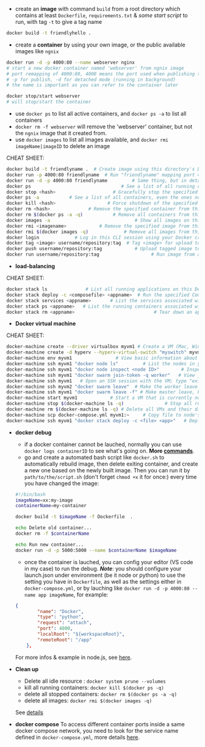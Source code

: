 - create an **image** with command `build` from a root directory which contains at least `Dockerfile`, `requirements.txt` & _some start script_ to run, with tag `-t` to give a tag name

```bash
docker build -t friendlyhello .
```

- create a **container** by using your own image, or the public available images like `ngnix` 

```bash
docker run -d -p 4000:80 --name webserver nginx
# start a new docker container named 'webserver' from ngnix image
# port remapping of 4000:80, 4000 means the port used when publishing to host OS, and 80 is what the container EXPOSE within the Dockerfile
# -p for publish, -d for detached mode (running in background)
# the name is important as you can refer to the container later

docker stop/start webserver
# will stop/start the container
```

- use `docker ps` to list all active containers, and `docker ps -a` to list all containers
- `docker rm -f webserver` will remove the 'webserver' container, but not the `ngnix` image that it created from.
- use `docker images` to list all images available, and `docker rmi imageName|imageID` to delete an image 

CHEAT SHEET:

```bash
docker build -t friendlyname .  # Create image using this directory's Dockerfile
docker run -p 4000:80 friendlyname  # Run "friendlyname" mapping port 4000 to 80
docker run -d -p 4000:80 friendlyname         # Same thing, but in detached mode
docker ps                                 # See a list of all running containers
docker stop <hash>                     # Gracefully stop the specified container
docker ps -a           # See a list of all containers, even the ones not running
docker kill <hash>                   # Force shutdown of the specified container
docker rm <hash>              # Remove the specified container from this machine
docker rm $(docker ps -a -q)           # Remove all containers from this machine
docker images -a                               # Show all images on this machine
docker rmi <imagename>            # Remove the specified image from this machine
docker rmi $(docker images -q)             # Remove all images from this machine
docker login             # Log in this CLI session using your Docker credentials
docker tag <image> username/repository:tag  # Tag <image> for upload to registry
docker push username/repository:tag            # Upload tagged image to registry
docker run username/repository:tag                   # Run image from a registry
```

- **load-balancing**

CHEAT SHEET:

```bash
docker stack ls              # List all running applications on this Docker host
docker stack deploy -c <composefile> <appname>  # Run the specified Compose file
docker stack services <appname>       # List the services associated with an app
docker stack ps <appname>   # List the running containers associated with an app
docker stack rm <appname>                             # Tear down an application
```
- **Docker virtual machine**

CHEAT SHEET:

```bash
docker-machine create --driver virtualbox myvm1 # Create a VM (Mac, Win7, Linux)
docker-machine create -d hyperv --hyperv-virtual-switch "myswitch" myvm1 # Win10
docker-machine env myvm1                # View basic information about your node
docker-machine ssh myvm1 "docker node ls"         # List the nodes in your swarm
docker-machine ssh myvm1 "docker node inspect <node ID>"        # Inspect a node
docker-machine ssh myvm1 "docker swarm join-token -q worker"   # View join token
docker-machine ssh myvm1   # Open an SSH session with the VM; type "exit" to end
docker-machine ssh myvm2 "docker swarm leave"  # Make the worker leave the swarm
docker-machine ssh myvm1 "docker swarm leave -f" # Make master leave, kill swarm
docker-machine start myvm1            # Start a VM that is currently not running
docker-machine stop $(docker-machine ls -q)               # Stop all running VMs
docker-machine rm $(docker-machine ls -q) # Delete all VMs and their disk images
docker-machine scp docker-compose.yml myvm1:~     # Copy file to node's home dir
docker-machine ssh myvm1 "docker stack deploy -c <file> <app>"   # Deploy an app
```

- **docker debug**

  - if a docker container cannot be lauched, normally you can use `docker logs containerID` to see what's going on. **More [commands](https://medium.com/@pimterry/5-ways-to-debug-an-exploding-docker-container-4f729e2c0aa8)**.
  - go and create a automated bash script like `docker.sh` to automatically rebuild image, then delete exiting container, and create a new one based on the newly built image. Then you can run it by `path/to/the/script.sh` (don't forget `chmod +x` it for once:) every time you have changed the image:

  ```bash
  #!/bin/bash
  imageName=xx:my-image
  containerName=my-container
  
  docker build -t $imageName -f Dockerfile  .
  
  echo Delete old container...
  docker rm -f $containerName
  
  echo Run new container...
  docker run -d -p 5000:5000 --name $containerName $imageName
  ```
  - once the container is lauched, you can config your editor (VS code in my case) to run the debug. **_Note_**: you should configure your launch.json under environment (be it node or python) to use the setting you have in `Dockerfile`, as well as the settings either in `docker-compose.yml`, or by lauching like `docker run -d -p 4000:80 --name app imageName`, for example:

  ```json
  {
          "name": "Docker",
          "type": "python",
          "request": "attach",
          "port": 4000,
          "localRoot": "${workspaceRoot}",
          "remoteRoot": "/app"
      },
  ```
  
  For more infos & example in node.js, see [here](https://blog.docker.com/2016/07/live-debugging-docker/).

- **Clean up**
  - Delete all idle resource : `docker system prune --volumes`
  - kill all running containers: `docker kill $(docker ps -q)`
  - delete all stopped containers: `docker rm $(docker ps -a -q)`
  - delete all images: `docker rmi $(docker images -q)`

  See [details](https://medium.com/the-code-review/top-10-docker-commands-you-cant-live-without-54fb6377f481)


- **docker compose**
To access different container ports inside a same docker compose network, you need to look for the service name defined in `docker-compose.yml`, more details [here](https://stackoverflow.com/questions/52010778/docker-compose-make-requests-between-containers).
